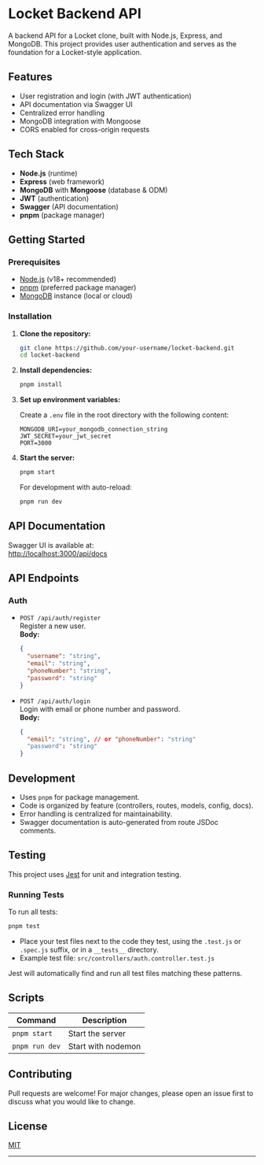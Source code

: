 # Locket Backend API

A backend API for a Locket clone, built with Node.js, Express, and MongoDB. This project provides user authentication and serves as the foundation for a Locket-style application.

## Features

- User registration and login (with JWT authentication)
- API documentation via Swagger UI
- Centralized error handling
- MongoDB integration with Mongoose
- CORS enabled for cross-origin requests

## Tech Stack

- **Node.js** (runtime)
- **Express** (web framework)
- **MongoDB** with **Mongoose** (database & ODM)
- **JWT** (authentication)
- **Swagger** (API documentation)
- **pnpm** (package manager)

## Getting Started

### Prerequisites

- [Node.js](https://nodejs.org/) (v18+ recommended)
- [pnpm](https://pnpm.io/) (preferred package manager)
- [MongoDB](https://www.mongodb.com/) instance (local or cloud)

### Installation

1. **Clone the repository:**
   ```bash
   git clone https://github.com/your-username/locket-backend.git
   cd locket-backend
   ```

2. **Install dependencies:**
   ```bash
   pnpm install
   ```

3. **Set up environment variables:**

   Create a `.env` file in the root directory with the following content:

   ```
   MONGODB_URI=your_mongodb_connection_string
   JWT_SECRET=your_jwt_secret
   PORT=3000
   ```

4. **Start the server:**
   ```bash
   pnpm start
   ```
   For development with auto-reload:
   ```bash
   pnpm run dev
   ```

## API Documentation

Swagger UI is available at:  
[http://localhost:3000/api/docs](http://localhost:3000/api/docs)

## API Endpoints

### Auth

- `POST /api/auth/register`  
  Register a new user.  
  **Body:**  
  ```json
  {
    "username": "string",
    "email": "string",
    "phoneNumber": "string",
    "password": "string"
  }
  ```

- `POST /api/auth/login`  
  Login with email or phone number and password.  
  **Body:**  
  ```json
  {
    "email": "string", // or "phoneNumber": "string"
    "password": "string"
  }
  ```

## Development

- Uses `pnpm` for package management.
- Code is organized by feature (controllers, routes, models, config, docs).
- Error handling is centralized for maintainability.
- Swagger documentation is auto-generated from route JSDoc comments.

## Testing

This project uses [Jest](https://jestjs.io/) for unit and integration testing.

### Running Tests

To run all tests:
```bash
pnpm test
```

- Place your test files next to the code they test, using the `.test.js` or `.spec.js` suffix, or in a `__tests__` directory.
- Example test file: `src/controllers/auth.controller.test.js`

Jest will automatically find and run all test files matching these patterns.

## Scripts

| Command         | Description                |
|-----------------|---------------------------|
| `pnpm start`    | Start the server          |
| `pnpm run dev`  | Start with nodemon        |

## Contributing

Pull requests are welcome! For major changes, please open an issue first to discuss what you would like to change.

## License

[MIT](LICENSE)

---
